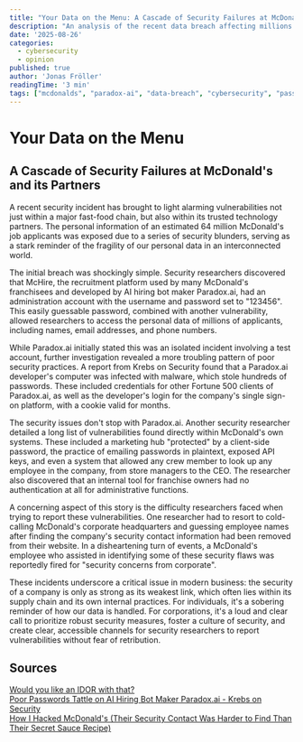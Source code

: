 ```yaml
---
title: "Your Data on the Menu: A Cascade of Security Failures at McDonald's and its Partners"
description: "An analysis of the recent data breach affecting millions of McDonald's job applicants, exposing critical security flaws at both the fast-food giant and its AI hiring partner, Paradox.ai."
date: '2025-08-26'
categories:
  - cybersecurity
  - opinion
published: true
author: 'Jonas Fröller'
readingTime: '3 min'
tags: ["mcdonalds", "paradox-ai", "data-breach", "cybersecurity", "password-security", "supply-chain-attack", "vulnerability"]
---
```


<script>
  import AudioNativePlayer from '$lib/components/AudioNativePlayer.svelte';
  import ImageWithCaption from '$lib/components/ImageWithCaption.svelte';
</script>

# Your Data on the Menu

<AudioNativePlayer />

## A Cascade of Security Failures at McDonald's and its Partners

<ImageWithCaption 
  src="/blog/26082025-your-data-on-the-menu-mcdonalds-security-failures/mcdonalds-locations-map.png"
  alt="A map illustrating McDonald's global presence. The company's vast scale puts the 64 million breached job applicant records into perspective."
  className="my-4 rounded-lg shadow-lg"
/>

A recent security incident has brought to light alarming vulnerabilities not just within a major fast-food chain, but also within its trusted technology partners. The personal information of an estimated 64 million McDonald's job applicants was exposed due to a series of security blunders, serving as a stark reminder of the fragility of our personal data in an interconnected world.

The initial breach was shockingly simple. Security researchers discovered that McHire, the recruitment platform used by many McDonald's franchisees and developed by AI hiring bot maker Paradox.ai, had an administration account with the username and password set to "123456". This easily guessable password, combined with another vulnerability, allowed researchers to access the personal data of millions of applicants, including names, email addresses, and phone numbers.

While Paradox.ai initially stated this was an isolated incident involving a test account, further investigation revealed a more troubling pattern of poor security practices. A report from Krebs on Security found that a Paradox.ai developer's computer was infected with malware, which stole hundreds of passwords. These included credentials for other Fortune 500 clients of Paradox.ai, as well as the developer's login for the company's single sign-on platform, with a cookie valid for months.

The security issues don't stop with Paradox.ai. Another security researcher detailed a long list of vulnerabilities found directly within McDonald's own systems. These included a marketing hub "protected" by a client-side password, the practice of emailing passwords in plaintext, exposed API keys, and even a system that allowed any crew member to look up any employee in the company, from store managers to the CEO. The researcher also discovered that an internal tool for franchise owners had no authentication at all for administrative functions.

A concerning aspect of this story is the difficulty researchers faced when trying to report these vulnerabilities. One researcher had to resort to cold-calling McDonald's corporate headquarters and guessing employee names after finding the company's security contact information had been removed from their website. In a disheartening turn of events, a McDonald's employee who assisted in identifying some of these security flaws was reportedly fired for "security concerns from corporate".

These incidents underscore a critical issue in modern business: the security of a company is only as strong as its weakest link, which often lies within its supply chain and its own internal practices. For individuals, it's a sobering reminder of how our data is handled. For corporations, it's a loud and clear call to prioritize robust security measures, foster a culture of security, and create clear, accessible channels for security researchers to report vulnerabilities without fear of retribution.

## Sources

[Would you like an IDOR with that?](https://ian.sh/mcdonalds)  
[Poor Passwords Tattle on AI Hiring Bot Maker Paradox.ai - Krebs on Security](https://krebsonsecurity.com/2025/07/poor-passwords-tattle-on-ai-hiring-bot-maker-paradox-ai)  
[How I Hacked McDonald's (Their Security Contact Was Harder to Find Than Their Secret Sauce Recipe)](https://bobdahacker.com/blog/mcdonalds-security-vulnerabilities)
